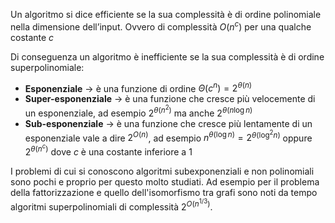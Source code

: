 Un algoritmo si dice efficiente se la sua complessità è di ordine polinomiale nella dimensione dell’input.
Ovvero di complessità $O(n^c)$ per una qualche costante $c$

Di conseguenza un algoritmo è inefficiente se la sua complessità è di ordine superpolinomiale:
- **Esponenziale** → è una funzione di ordine $\Theta(c^n)=2^{\theta(n)}$
- **Super-esponenziale** → è una funzione che cresce più velocemente di un esponenziale, ad esempio $2^{\theta(n^2)}$ ma anche $2^{\theta(n\log n)}$
- **Sub-esponenziale** → è una funzione che cresce più lentamente di un esponenziale vale a dire $2^{O(n)}$, ad esempio $n^{\theta(\log n)}=2^{\theta(\log^2 n)}$ oppure $2^{\theta(n^c)}$ dove $c$ è una costante inferiore a $1$

I problemi di cui si conoscono algoritmi subexponenziali e non polinomiali sono pochi e proprio per questo molto studiati. Ad esempio per il problema della fattorizzazione e quello dell'isomorfismo tra grafi sono noti da tempo algoritmi superpolinomiali di complessità $2^{O(n^{1/3})}$.